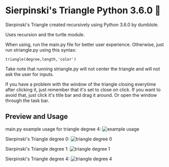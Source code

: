 # Sierpinski's Triangle Python 3.6.0 🔺
Sierpinski's Triangle created recursively using Python 3.6.0 by dumblole.

Uses recursion and the turtle module.

When using, run the main.py file for better user experience.
Otherwise, just run striangle.py using this syntax:

`triangle(degree,length,'color')`

Take note that running striangle.py will not center the triangle and will not
ask the user for inputs.

If you have a problem with the window of the triangle closing everytime after clicking it, just remember 
that it's set to close on click. If you want to avoid that, just click it's title bar and drag it around.
Or open the window through the task bar.




## Preview and Usage
main.py example usage for triangle degree 4:
![example usage](https://github.com/dumblole/Sierpinski-Triangle-Python/blob/master/images/trial.PNG)

Sierpinski's Triangle degree 0:
![triangle degree 0](https://github.com/dumblole/Sierpinski-Triangle-Python/blob/master/images/zero-degree-triangle.PNG)

Sierpinski's Triangle degree 1:
![triangle degree 1](https://github.com/dumblole/Sierpinski-Triangle-Python/blob/master/images/one-degree-triangle.PNG)

Sierpinski's Triangle degree 4:
![triangle degree 4](https://github.com/dumblole/Sierpinski-Triangle-Python/blob/master/images/fourth-degree-triangle.PNG)
